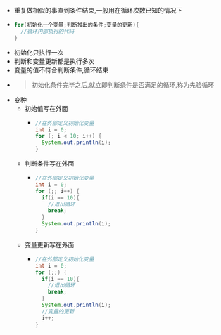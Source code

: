 - 重复做相似的事直到条件结束,一般用在循环次数已知的情况下
- ```java
  for(初始化一个变量;判断推出的条件;变量的更新){
    //循环内部执行的代码
  }
  ```
- 初始化只执行一次
- 判断和变量更新都是执行多次
- 变量的值不符合判断条件,循环结束
- > 初始化条件完毕之后,就立即判断条件是否满足的循环,称为先验循环
- 变种
	- 初始值写在外面
		- ```java
		  //在外部定义初始化变量
		  int i = 0;
		  for (; i < 10; i++) {
		    System.out.println(i);
		  }
		  ```
	- 判断条件写在外面
		- ```java
		  //在外部定义初始化变量
		  int i = 0;
		  for (;; i++) {
		    if(i == 10){
		      //退出循环
		      break;
		    }
		    System.out.println(i);
		  }
		  ```
	- 变量更新写在外面
		- ```java
		  //在外部定义初始化变量
		  int i = 0;
		  for (;;) {
		    if(i == 10){
		      //退出循环
		      break;
		    }
		    System.out.println(i);
		    //变量的更新
		    i++;
		  }
		  ```